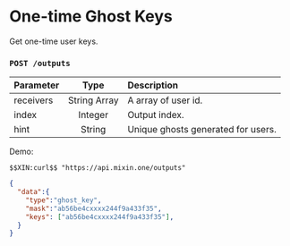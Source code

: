 # One-time Ghost Keys

Get one-time user keys.

### `POST /outputs`

| Parameter | Type | Description |
| :----- | :----: | :---- |
| receivers | String Array | A array of user id. |
| index | Integer | Output index. |
| hint | String | Unique ghosts generated for users. |

Demo:

```shell
$$XIN:curl$$ "https://api.mixin.one/outputs"
```

```json
{  
  "data":{  
    "type":"ghost_key",
    "mask":"ab56be4cxxxx244f9a433f35",
    "keys": ["ab56be4cxxxx244f9a433f35"],
  }
}
```
